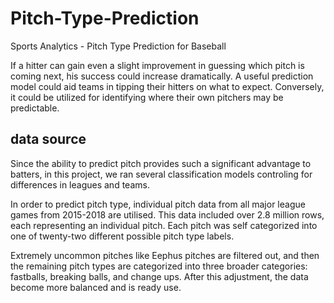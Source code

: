 # Pitch-Type-Prediction

Sports Analytics - Pitch Type Prediction for Baseball

If a hitter can gain even a slight improvement in guessing which pitch is coming next, his success could increase dramatically. A useful prediction model could aid teams in tipping their hitters on what to expect. Conversely, it could be utilized for identifying where their own pitchers may be predictable.


## data source
Since the ability to predict pitch provides such a significant advantage to batters, in this project, we ran several classification models controling for differences in leagues and teams. 

In order to predict pitch type, individual pitch data from all major league games from 2015-2018 are utilised. This data included over 2.8 million rows, each representing an individual pitch. Each pitch was self categorized into one of twenty-two different possible pitch type labels.  

Extremely uncommon pitches like Eephus pitches are filtered out, and then the remaining pitch types are categorized into three broader categories: fastballs, breaking balls, and change ups.  After this adjustment, the data become more balanced and is ready use.
